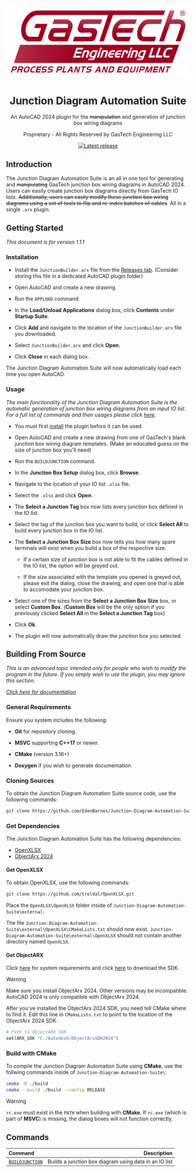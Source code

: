 <h2 align="center">
    <a href="https://github.com/EdenBarnes/Junction-Diagram-Automation-Suite" target="blank_">
        <img height="200" alt="GasTech Logo" src="https://raw.githubusercontent.com/EdenBarnes/Junction-Diagram-Automation-Suite/refs/heads/main/docs/images/GasTech_logo.png" />
    </a>
</h2>

<div align="center">

# Junction Diagram Automation Suite

An AutoCAD 2024 plugin for the ~~manipulation~~ and generation of junction box wiring diagrams

Proprietary - All Rights Reserved by GasTech Engineering LLC

[![Latest release](https://img.shields.io/github/v/release/edenbarnes/Junction-Diagram-Automation-Suite)](https://github.com/EdenBarnes/Junction-Diagram-Automation-Suite/releases/tag/v1.1.1)

</div>

## Introduction

The Junction Diagram Automation Suite is an all in one tool for generating and ~~manipulating~~ GasTech junction box wiring diagrams in AutoCAD 2024. Users can easily create junction box diagrams directly from GasTech IO lists. ~~Additionally, users can easily modify these junction box wiring diagrams using a set of tools to flip and re-index batches of cables~~. All in a single `.arx` plugin.

## Getting Started

*This document is for version 1.1.1*

### Installation

* Install the `JunctionBuilder.arx` file from the <a href="https://github.com/EdenBarnes/Junction-Diagram-Automation-Suite/releases">Releases tab</a>. (Consider storing this file in a dedicated AutoCAD plugin folder)

* Open AutoCAD and create a new drawing.

* Run the `APPLOAD` command.

* In the **Load/Unload Applications** dialog box, click **Contents** under **Startup Suite**.

* Click **Add** and navigate to the location of the `JunctionBuilder.arx` file you downloaded.

* Select `JunctionBuilder.arx` and click **Open**.

* Click **Close** in each dialog box.

The Junction Diagram Automation Suite will now automatically load each time you open AutoCAD.

### Usage

*The main functionality of the Junction Diagram Automation Suite is the automatic generation of junction box wiring diagrams from an input IO list. For a full list of commands and their usages please click [here](#commands).*

* You must first [install](#installation) the plugin before it can be used.

* Open AutoCAD and create a new drawing from one of GasTech's blank junction box wiring diagram templates. (Make an educated guess on the size of junction box you'll need)

* Run the `BUILDJUNCTION` command.

* In the **Junction Box Setup** dialog box, click **Browse**.

* Navigate to the location of your IO list `.xlsx` file.

* Select the `.xlsx` and click **Open**.

* The **Select a Junction Tag** box now lists every junction box defined in the IO list.

* Select the tag of the junction box you want to build, or click **Select All** to build every junction box in the IO list.

* The **Select a Junction Box Size** box now tells you how many spare terminals will exist when you build a box of the respective size.

    * If a certain size of junction box is not able to fit the cables defined in the IO list, the option will be greyed out.

    * If the size associated with the template you opened is greyed out, please exit the dialog, close the drawing, and open one that is able to accomodate your junction box.

* Select one of the sizes from the **Select a Junction Box Size** box, or select **Custom Box**. (**Custom Box** will be the only option if you previously clicked **Select All** in the **Select a Junction Tag** box)

* Click **Ok**.

* The plugin will now automatically draw the junction box you selected.

## Building From Source

*This is an advanced topic intended only for people who wish to modify the program in the future. If you simply wish to use the plugin, you may ignore this section.*

[*Click here for documentation*](https://edenbarnes.github.io/Junction-Diagram-Automation-Suite/html/index.html)

### General Requirements

Ensure you system includes the following:

 * **Git** for repository cloning.

 * **MSVC** supporting **C++17** or newer.

 * **CMake** (version 3.16+)

 * **Doxygen** if you wish to generate documentation.

### Cloning Sources

To obtain the Junction Diagram Automation Suite source code, use the following commands:

``` bash
git clone https://github.com/EdenBarnes/Junction-Diagram-Automation-Suite.git
```

### Get Dependencies

The Junction Diagram Automation Suite has the following dependencies:

* [OpenXLSX](https://github.com/troldal/OpenXLSX)
* [ObjectArx 2024](https://www.autodesk.com/developer-network/platform-technologies/autocad/objectarx-download)

#### Get OpenXLSX

To obtain OpenXLSX, use the following commands:

``` bash
git clone https://github.com/troldal/OpenXLSX.git
```

Place the `OpenXLSX\OpenXLSX` folder inside of `Junction-Diagram-Automation-Suite\external`.

The file `Junction-Diagram-Automation-Suite\external\OpenXLSX\CMakeLists.txt` should now exist.  `Junction-Diagram-Automation-Suite\external\OpenXLSX` should not contain another directory named `OpenXLSX`.

#### Get ObjectARX

Click [here](https://help.autodesk.com/view/OARX/2024/ENU/?guid=GUID-2A0C6C5A-9C98-465F-BFB6-012A4899F53A) for system requirements and click [here](https://www.autodesk.com/developer-network/platform-technologies/autocad/objectarx-download) to download the SDK.

> [!WARNING]
> Make sure you install ObjectArx 2024. Other versions may be incompatible. AutoCAD 2024 is only compatible with ObjectArx 2024.

After you've installed the ObjectArx 2024 SDK, you need tell CMake where to find it.
Edit this line in `CMakeLists.txt` to point to the location of the ObjectArx 2024 SDK.

``` CMake
# Path to ObjectARX SDK
set(ARX_SDK "C:/Autodesk/ObjectArxSDK2024")
```

### Build with CMake

To compile the Junction Diagram Automation Suite using **CMake**, use the follwing commands inside of `Junction-Diagram-Automation-Suite\`:

``` bash
cmake -B ./build
cmake --build ./build --config RELEASE
```

> [!WARNING]
> `rc.exe` must exist in the `PATH` when building with **CMake**. If `rc.exe` (which is part of **MSVC**) is missing, the dialog boxes will not function correctly.

## Commands

| Command                   | Description                                            |
| :---                      |                                                   ---: |
| [`BUILDJUNCTION`](#usage) | Builds a junction box diagram using data in an IO list |